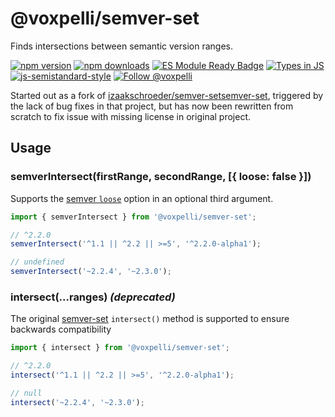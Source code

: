 # @voxpelli/semver-set

Finds intersections between semantic version ranges.

[![npm version](https://img.shields.io/npm/v/@voxpelli/semver-set.svg?style=flat)](https://www.npmjs.com/package/@voxpelli/semver-set)
[![npm downloads](https://img.shields.io/npm/dm/@voxpelli/semver-set.svg?style=flat)](https://www.npmjs.com/package/@voxpelli/semver-set)
[![ES Module Ready Badge](https://img.shields.io/badge/es%20module%20ready-yes-success.svg)](https://esmodules.dev/)
[![Types in JS](https://img.shields.io/badge/types_in_js-yes-brightgreen)](https://github.com/voxpelli/types-in-js)
[![js-semistandard-style](https://img.shields.io/badge/code%20style-semistandard-brightgreen.svg)](https://github.com/voxpelli/eslint-config)
[![Follow @voxpelli](https://img.shields.io/twitter/follow/voxpelli?style=social)](https://twitter.com/voxpelli)

Started out as a fork of [izaakschroeder/semver-setsemver-set](https://github.com/izaakschroeder/semver-set), triggered by the lack of bug fixes in that project, but has now been rewritten from scratch to fix issue with missing license in original project.

## Usage

### semverIntersect(firstRange, secondRange, [{ loose: false }])

Supports the [semver `loose`](https://github.com/npm/node-semver#functions) option in an optional third argument.

```javascript
import { semverIntersect } from '@voxpelli/semver-set';

// ^2.2.0
semverIntersect('^1.1 || ^2.2 || >=5', '^2.2.0-alpha1');

// undefined
semverIntersect('~2.2.4', '~2.3.0');
```


### intersect(...ranges)  _(deprecated)_

The original [semver-set](https://github.com/izaakschroeder/semver-set) `intersect()` method is supported to ensure backwards compatibility

```javascript
import { intersect } from '@voxpelli/semver-set';

// ^2.2.0
intersect('^1.1 || ^2.2 || >=5', '^2.2.0-alpha1');

// null
intersect('~2.2.4', '~2.3.0');
```
